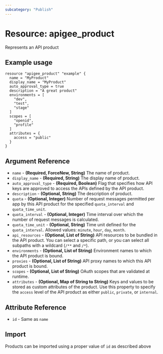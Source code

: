 ```yaml
---
subcategory: "Publish"
---
```

# Resource: apigee_product
Represents an API product
## Example usage
```hcl
resource "apigee_product" "example" {
  name = "MyProduct"
  display_name = "MyProduct"
  auto_approval_type = true
  description = "A great product"
  environments = [
    "dev",
    "test",
    "stage"
  ]
  scopes = [
    "openid",
    "profile"
  ]
  attributes = {
    access = "public"
  }
}
```
## Argument Reference
* `name` - **(Required, ForceNew, String)** The name of product.
* `display_name` - **(Required, String)** The display name of product.
* `auto_approval_type` - **(Required, Boolean)** Flag that specifies how API keys are approved to access the APIs defined by the API product.
* `description` - **(Optional, String)** The description of product.
* `quota` - **(Optional, Integer)** Number of request messages permitted per app by this API product for the specified `quota_interval` and `quota_time_unit`.
* `quota_interval` - **(Optional, Integer)** Time interval over which the number of request messages is calculated.
* `quota_time_unit` - **(Optional, String)** Time unit defined for the `quota_interval`.  Allowed values: `minute`, `hour`, `day`, `month`. 
* `api_resources` - **(Optional, List of String)** API resources to be bundled in the API product. You can select a specific path, or you can select all subpaths with a wildcard (`/**` and `/*`). 
* `environments` - **(Optional, List of String)** Environment names to which the API product is bound.
* `proxies` - **(Optional, List of String)** API proxy names to which this API product is bound.
* `scopes` - **(Optional, List of String)** OAuth scopes that are validated at runtime.
* `attributes` - **(Optional, Map of String to String)** Keys and values to be stored as custom attributes of the product. Use this property to specify the `access` level of the API product as either `public`, `private`, or `internal`.
## Attribute Reference
* `id` - Same as `name`
## Import
Products can be imported using a proper value of `id` as described above

